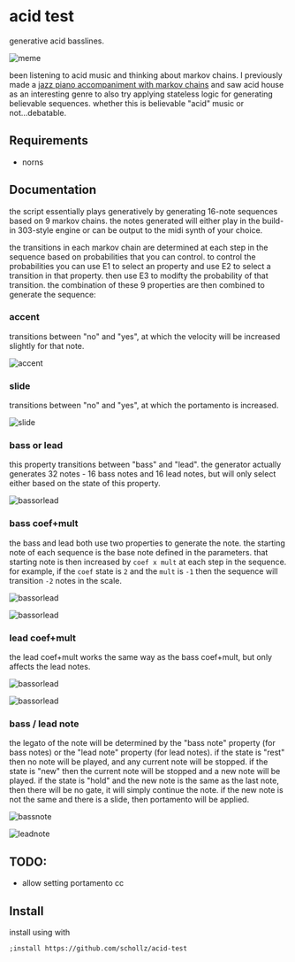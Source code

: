 # acid test

generative acid basslines.


![meme](/img/meme.jpg)

been listening to acid music and thinking about markov chains. I previously made a [jazz piano accompaniment with markov chains](https://github.com/schollz/pianoai) and saw acid house as an interesting genre to also try applying stateless logic for generating believable sequences. whether this is believable "acid" music or not...debatable.



## Requirements

- norns

## Documentation


the script essentially plays generatively by generating 16-note sequences based on 9 markov chains. the notes generated will either play in the build-in 303-style engine or can be output to the midi synth of your choice.


the transitions in each markov chain are determined at each step in the sequence based on probabilities that you can control. to control the probabilities you can use E1 to select an property and use E2 to select a transition in that property. then use E3 to modifty the probability of that transition. the combination of these 9 properties are then combined to generate the sequence:

### accent

transitions between "no" and "yes", at which the velocity will be increased slightly for that note.

![accent](/img/accent.png)

### slide

transitions between "no" and "yes", at which the portamento is increased.

![slide](/img/slide.png)

### bass or lead

this property transitions between "bass" and "lead". the generator actually generates 32 notes - 16 bass notes and 16 lead notes, but will only select either based on the state of this property.

![bassorlead](/img/bassorlead.png)

### bass coef+mult

the bass and lead both use two properties to generate the note. the starting note of each sequence is the base note defined in the parameters. that starting note is then increased by `coef x mult` at each step in the sequence. for example, if the `coef` state is `2` and the `mult` is `-1` then the sequence will transition `-2` notes in the scale.


![bassorlead](/img/basscoef.png)

![bassorlead](/img/bassmult.png)


### lead coef+mult

the lead coef+mult works the same way as the bass coef+mult, but only affects the lead notes.

![bassorlead](/img/leadcoef.png)

![bassorlead](/img/leadmult.png)

### bass / lead note

the legato of the note will be determined by the "bass note"  property (for bass notes) or the "lead note" property (for lead notes). if the state is "rest" then no note will be played, and any current note will be stopped. if the state is "new" then the current note will be stopped and a new note will be played. if the state is "hold" and the new note is the same as the last note, then there will be no gate, it will simply continue the note. if the new note is not the same and there is a slide, then portamento will be applied.

![bassnote](/img/bassnote.png)

![leadnote](/img/leadnote.png)

## TODO:

- allow setting portamento cc

## Install

install using with

```
;install https://github.com/schollz/acid-test
```

